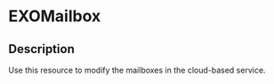 # EXOMailbox

## Description

Use this resource to modify the mailboxes in the cloud-based service.
